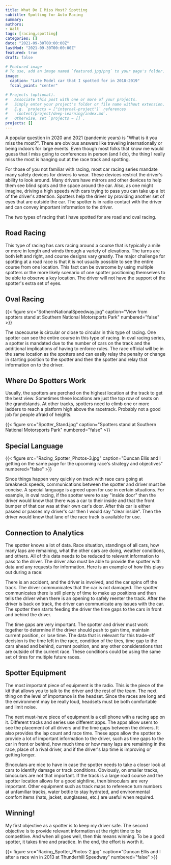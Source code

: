 ```yaml
---
title: What Do I Miss Most? Spotting
subtitle: Spotting for Auto Racing
summary: 
authors:
- Walt
tags: [racing,spotting]
categories: []
date: "2021-09-30T00:00:00Z"
lastMod: "2021-09-30T00:00:00Z"
featured: true
draft: false

# Featured image
# To use, add an image named `featured.jpg/png` to your page's folder. 
image:
  caption: "Late Model car that I spotted for in 2018-2019"
  focal_point: "center"

# Projects (optional).
#   Associate this post with one or more of your projects.
#   Simply enter your project's folder or file name without extension.
#   E.g. `projects = ["internal-project"]` references 
#   `content/project/deep-learning/index.md`.
#   Otherwise, set `projects = []`.
projects: []
---
```


A popular question in 2020 and 2021 (pandemic years) is "What is it you miss the most?". There are obvious answers like traveling internationally or being indoors for large events. Even though most folks that know me would guess that I miss going to conferences in person (and I do), the thing I really miss the most is hanging out at the race track and spotting. 

For those of you not familiar with racing, most car racing series mandate many safety devices for drivers to wear. These devices restrict the driver's ability to look around. Many drivers have mirrors and other devices to help them see blind spots and the space around the car. Also, as one might imagine, driving a high speeds with cars trying to pass you can take up a lot of the driver's attention. Spotters help the driver by providing another set of eyes that are outside the car. The spotter is in radio contact with the driver and can convey important information to the driver.

The two types of racing that I have spotted for are road and oval racing.

## Road Racing

This type of racing has cars racing around a course that is typically a mile or more in length and winds through a variety of elevations. The turns are both left and right, and course designs vary greatly. The major challenge for spotting at a road race is that it is not usually possible to see the entire course from one location. This fact can be overcome by using multiple spotters or the more likely scenario of one spotter positioning themselves to be able to observe a key location. The driver will not have the support of the spotter's extra set of eyes.

## Oval Racing

{{< figure src="SothernNationalSpeedway.jpg" caption="View from spotters stand at Southern National Motorsports Park" numbered="false" >}}

The racecourse is circular or close to circular in this type of racing. One spotter can see the entire course in this type of racing. In oval racing series, a spotter is mandated due to the number of cars on the track and the additional implications of having to enforce rules. The race official will be in the same location as the spotters and can easily relay the penalty or change in starting position to the spotter and then the spotter and relay that information on to the driver.

## Where Do Spotters Work
Usually, the spotters are perched on the highest location at the track to get the best view. Sometimes these locations are just the top row of seats on the grandstands. At other tracks, spotters need to climb one or more ladders to reach a platform high above the racetrack. Probably not a good job for people afraid of heights.

{{< figure src="Spotter_Stand.jpg" caption="Spotters stand at Southern National Motorsports Park" numbered="false" >}}

## Special Language

{{< figure src="Racing_Spotter_Photos-3.jpg" caption="Duncan Ellis and I getting on the same page for the upcoming race's strategy and objectives" numbered="false" >}}

Since things happen very quickly on track with race cars going at breakneck speeds, communications between the spotter and driver must be concise. A special language is agreed upon for use in certain situations. For example, in oval racing, if the spotter were to say "inside door" then the driver would know that there was a car to their inside and that the front bumper of that car was at their own car's door. After this car is either passed or passes my driver's car then I would say "clear inside". Then the driver would know that lane of the race track is available for use.

## Connection to Analytics

The spotter knows a lot of data. Race situation, standings of all cars, how many laps are remaining, what the other cars are doing, weather conditions, and others. All of this data needs to be reduced to relevant information to pass to the driver.  The driver also must be able to provide the spotter with data and any requests for information. Here is an example of how this plays out during a race:

There is an accident, and the driver is involved, and the car spins off the track. The driver communicates that the car is not damaged. The spotter communicates there is still plenty of time to make up positions and then tells the driver when there is an opening to safely reenter the track. After the driver is back on track, the driver can communicate any issues with the car. The spotter then starts feeding the driver the time gaps to the cars in front and behind the driver. 

The time gaps are very important. The spotter and driver must work together to determine if the driver should push to gain time, maintain current position, or lose time. The data that is relevant for this trade-off decision is the time left in the race, condition of the tires, time gap to the cars ahead and behind, current position, and any other considerations that are outside of the current race. These conditions could be using the same set of tires for multiple future races. 

## Spotter Equipment

The most important piece of equipment is the radio. This is the piece of the kit that allows you to talk to the driver and the rest of the team. The next thing on the level of importance is the headset. Since the races are long and the environment may be really loud, headsets must be both comfortable and limit noise.

The next must-have piece of equipment is a cell phone with a racing app on it. Different tracks and series use different apps. The apps allow users to see the placement of all drivers and the time gaps between the drivers. It also provides the lap count and race time. These apps allow the spotter to provide a lot of important information to the driver, such as time gaps to the car in front or behind, how much time or how many laps are remaining in the race, place of a rival driver, and if the driver's lap time is improving or getting longer.

Binoculars are nice to have in case the spotter needs to take a closer look at cars to identify damage or track conditions. Obviously, on smaller tracks, binoculars are not that important. If the track is a large road course and the spotter location allows for a good sightline, then binoculars are very important. Other equipment such as track maps to reference turn numbers at unfamiliar tracks, water bottle to stay hydrated, and environmental comfort items (hats, jacket, sunglasses, etc.) are useful when required.

## Winning!

My first objective as a spotter is to keep my driver safe. The second objective is to provide relevant information at the right time to be competitive. And when all goes well, then this means winning. To be a good spotter, it takes time and practice. In the end, the effort is worth it.

{{< figure src="Racing_Spotter_Photos-2.jpg" caption="Duncan Ellis and I after a race win in 2013 at Thunderhill Speedway" numbered="false" >}}